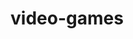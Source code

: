 # video-games

<!--<div class="header center-text">
		<h1 class="centered border">YOU/I</h1>
	</div>-->
